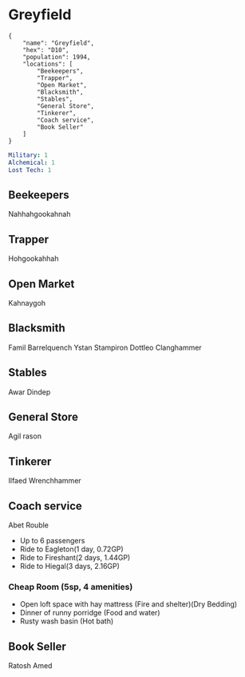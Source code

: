 # Greyfield

```
{
    "name": "Greyfield",
    "hex": "D10",
    "population": 1994,
    "locations": [
        "Beekeepers",
        "Trapper",
        "Open Market",
        "Blacksmith",
        "Stables",
        "General Store",
        "Tinkerer",
        "Coach service",
        "Book Seller"
    ]
}
```

```yml
Military: 1
Alchemical: 1
Lost Tech: 1
```

## Beekeepers
Nahhahgookahnah

## Trapper
Hohgookahhah

## Open Market
Kahnaygoh

## Blacksmith
Famil Barrelquench
Ystan Stampiron
Dottleo Clanghammer

## Stables
Awar Dindep

## General Store
Agil rason

## Tinkerer
Ilfaed Wrenchhammer

## Coach service
Abet Rouble

- Up to 6 passengers
- Ride to Eagleton(1 day, 0.72GP)
- Ride to Fireshant(2 days, 1.44GP)
- Ride to Hiegal(3 days, 2.16GP)

### Cheap Room (5sp, 4 amenities)
- Open loft space with hay mattress (Fire and shelter)(Dry Bedding)
- Dinner of runny porridge (Food and water)
- Rusty wash basin (Hot bath)

## Book Seller
Ratosh Amed
